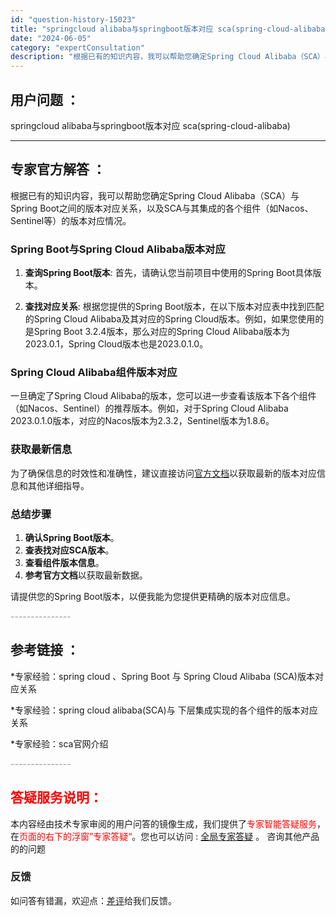 ```yaml
---
id: "question-history-15023"
title: "springcloud alibaba与springboot版本对应 sca(spring-cloud-alibaba)"
date: "2024-06-05"
category: "expertConsultation"
description: "根据已有的知识内容，我可以帮助您确定Spring Cloud Alibaba（SCA）与Spring Boot之间的版本对应关系，以及SCA与其集成的各个组件（如Nacos、Sentinel等）的版本对应情况。### Spring Boot与Spring Cloud Alibaba版本对应1. **"
---
```


## 用户问题 ： 
 springcloud alibaba与springboot版本对应 sca(spring-cloud-alibaba) 

---------------
## 专家官方解答 ：

根据已有的知识内容，我可以帮助您确定Spring Cloud Alibaba（SCA）与Spring Boot之间的版本对应关系，以及SCA与其集成的各个组件（如Nacos、Sentinel等）的版本对应情况。

### Spring Boot与Spring Cloud Alibaba版本对应

1. **查询Spring Boot版本**: 首先，请确认您当前项目中使用的Spring Boot具体版本。
   
2. **查找对应关系**: 根据您提供的Spring Boot版本，在以下版本对应表中找到匹配的Spring Cloud Alibaba及其对应的Spring Cloud版本。例如，如果您使用的是Spring Boot 3.2.4版本，那么对应的Spring Cloud Alibaba版本为2023.0.1，Spring Cloud版本也是2023.0.1.0。

### Spring Cloud Alibaba组件版本对应

一旦确定了Spring Cloud Alibaba的版本，您可以进一步查看该版本下各个组件（如Nacos、Sentinel）的推荐版本。例如，对于Spring Cloud Alibaba 2023.0.1.0版本，对应的Nacos版本为2.3.2，Sentinel版本为1.8.6。

### 获取最新信息

为了确保信息的时效性和准确性，建议直接访问[官方文档](https://sca.aliyun.com/docs/2023/overview/version-explain/)以获取最新的版本对应信息和其他详细指导。

### 总结步骤

1. **确认Spring Boot版本**。
2. **查表找对应SCA版本**。
3. **查看组件版本信息**。
4. **参考官方文档**以获取最新数据。

请提供您的Spring Boot版本，以便我能为您提供更精确的版本对应信息。


<font color="#949494">---------------</font> 


## 参考链接 ：

*专家经验：spring cloud 、Spring Boot 与 Spring Cloud Alibaba (SCA)版本对应关系 
 
 *专家经验：spring cloud alibaba(SCA)与 下层集成实现的各个组件的版本对应关系 
 
 *专家经验：sca官网介绍 


 <font color="#949494">---------------</font> 
 


## <font color="#FF0000">答疑服务说明：</font> 

本内容经由技术专家审阅的用户问答的镜像生成，我们提供了<font color="#FF0000">专家智能答疑服务</font>，在<font color="#FF0000">页面的右下的浮窗”专家答疑“</font>。您也可以访问 : [全局专家答疑](https://opensource.alibaba.com/chatBot) 。 咨询其他产品的的问题

### 反馈
如问答有错漏，欢迎点：[差评](https://ai.nacos.io/user/feedbackByEnhancerGradePOJOID?enhancerGradePOJOId=15092)给我们反馈。
